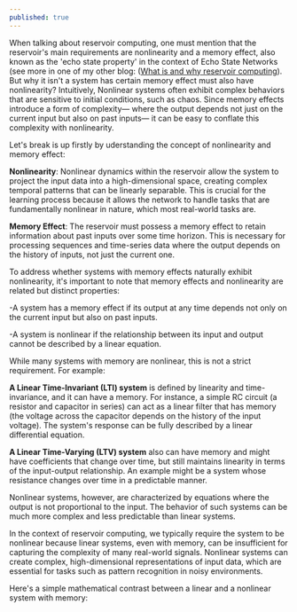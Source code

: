 ```yaml
---
published: true
---
```


When talking about reservoir computing, one must mention that the reservoir's main requirements are nonlinearity and a memory effect, also known as the 'echo state property' in the context of Echo State Networks (see more in one of my other blog: ([What is and why reservoir computing](https://xing-chen18.github.io/Project-What-is-and-why-Reservoir-Computing/)). But why it isn't a system has certain memory effect must also have nonlinearity? Intuitively, Nonlinear systems often exhibit complex behaviors that are sensitive to initial conditions, such as chaos. Since memory effects introduce a form of complexity— where the output depends not just on the current input but also on past inputs— it can be easy to conflate this complexity with nonlinearity.

Let's break is up firstly by uderstanding the concept of nonlinearity and memory effect:

**Nonlinearity**: Nonlinear dynamics within the reservoir allow the system to project the input data into a high-dimensional space, creating complex temporal patterns that can be linearly separable. This is crucial for the learning process because it allows the network to handle tasks that are fundamentally nonlinear in nature, which most real-world tasks are.

**Memory Effect**: The reservoir must possess a memory effect to retain information about past inputs over some time horizon. This is necessary for processing sequences and time-series data where the output depends on the history of inputs, not just the current one.

To address whether systems with memory effects naturally exhibit nonlinearity, it's important to note that memory effects and nonlinearity are related but distinct properties:

-A system has a memory effect if its output at any time depends not only on the current input but also on past inputs.

-A system is nonlinear if the relationship between its input and output cannot be described by a linear equation.

While many systems with memory are nonlinear, this is not a strict requirement. For example:

**A Linear Time-Invariant (LTI) system** is defined by linearity and time-invariance, and it can have a memory. For instance, a simple RC circuit (a resistor and capacitor in series) can act as a linear filter that has memory (the voltage across the capacitor depends on the history of the input voltage). The system's response can be fully described by a linear differential equation.

**A Linear Time-Varying (LTV) system** also can have memory and might have coefficients that change over time, but still maintains linearity in terms of the input-output relationship. An example might be a system whose resistance changes over time in a predictable manner.

Nonlinear systems, however, are characterized by equations where the output is not proportional to the input. The behavior of such systems can be much more complex and less predictable than linear systems.

In the context of reservoir computing, we typically require the system to be nonlinear because linear systems, even with memory, can be insufficient for capturing the complexity of many real-world signals. Nonlinear systems can create complex, high-dimensional representations of input data, which are essential for tasks such as pattern recognition in noisy environments.

Here's a simple mathematical contrast between a linear and a nonlinear system with memory:








